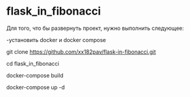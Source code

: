 # flask_in_fibonacci

Для того, что бы развернуть проект, нужно выполнить следующее:

  -установить docker и docker compose
  
  git clone https://github.com/xx182pav/flask-in-fibonacci.git
  
  cd flask_in_fibonacci
  
  docker-compose build
  
  docker-compose up -d
